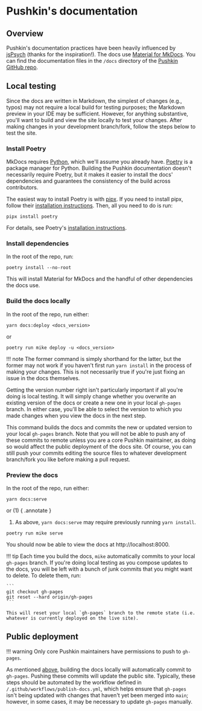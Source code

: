 # Pushkin's documentation

## Overview

Pushkin's documentation practices have been heavily influenced by [jsPsych](https://www.jspsych.org/) (thanks for the inspiration!). The docs use [Material for MkDocs](https://squidfunk.github.io/mkdocs-material/). You can find the documentation files in the `/docs` directory of the [Pushkin GitHub repo](https://github.com/pushkin-consortium/pushkin/tree/main/docs).

## Local testing

Since the docs are written in Markdown, the simplest of changes (e.g., typos) may not require a local build for testing purposes; the Markdown preview in your IDE may be sufficient. However, for anything substantive, you'll want to build and view the site locally to test your changes. After making changes in your development branch/fork, follow the steps below to test the site.

### Install Poetry

MkDocs requires [Python](https://www.python.org/downloads/), which we'll assume you already have. [Poetry](https://python-poetry.org/) is a package manager for Python. Building the Pushkin documentation doesn't necessarily require Poetry, but it makes it easier to install the docs' dependencies and guarantees the consistency of the build across contributors.

The easiest way to install Poetry is with [pipx](https://github.com/pypa/pipx). If you need to install pipx, follow their [installation instructions](https://github.com/pypa/pipx?tab=readme-ov-file#install-pipx). Then, all you need to do is run:

```
pipx install poetry
```

For details, see Poetry's [installation instructions](https://python-poetry.org/docs/#installation).

### Install dependencies

In the root of the repo, run:

```
poetry install --no-root
```

This will install Material for MkDocs and the handful of other dependencies the docs use.

### Build the docs locally

In the root of the repo, run either:

```
yarn docs:deploy <docs_version>
```
or

```
poetry run mike deploy -u <docs_version>
```
!!! note
    The former command is simply shorthand for the latter, but the former may not work if you haven't first run `yarn install` in the process of making your changes. This is not necessarily true if you're just fixing an issue in the docs themselves.

Getting the version number right isn't particularly important if all you're doing is local testing. It will simply change whether you overwrite an existing version of the docs or create a new one in your local `gh-pages` branch. In either case, you'll be able to select the version to which you made changes when you view the docs in the next step.

This command builds the docs and commits the new or updated version to your local `gh-pages` branch. Note that you will not be able to push any of these commits to remote unless you are a core Pushkin maintainer, as doing so would affect the public deployment of the docs site. Of course, you can still push your commits editing the source files to whatever development branch/fork you like before making a pull request.

### Preview the docs

In the root of the repo, run either:

```
yarn docs:serve
```

or (1)
{ .annotate }

1.  As above, `yarn docs:serve` may require previously running `yarn install`.

```
poetry run mike serve
```

You should now be able to view the docs at http://localhost:8000.

!!! tip
    Each time you build the docs, `mike` automatically commits to your local `gh-pages` branch. If you're doing local testing as you compose updates to the docs, you will be left with a bunch of junk commits that you might want to delete. To delete them, run:

    ```
    git checkout gh-pages
    git reset --hard origin/gh-pages
    ```
    
    This will reset your local `gh-pages` branch to the remote state (i.e. whatever is currently deployed on the live site).

## Public deployment

!!! warning
    Only core Pushkin maintainers have permissions to push to `gh-pages`.

As mentioned [above](#build-the-docs-locally), building the docs locally will automatically commit to `gh-pages`. Pushing these commits will update the public site. Typically, these steps should be automated by the workflow defined in `/.github/workflows/publish-docs.yml`, which helps ensure that `gh-pages` isn't being updated with changes that haven't yet been merged into `main`; however, in some cases, it may be necessary to update `gh-pages` manually.